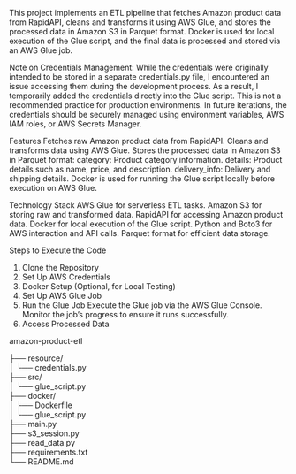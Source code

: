 This project implements an ETL pipeline that fetches Amazon product data from RapidAPI, cleans and transforms it using AWS Glue, and stores the processed data in Amazon S3 in Parquet format. Docker is used for local execution of the Glue script, and the final data is processed and stored via an AWS Glue job.

Note on Credentials Management:
While the credentials were originally intended to be stored in a separate credentials.py file, I encountered an issue accessing them during the development process. As a result, I temporarily added the credentials directly into the Glue script. This is not a recommended practice for production environments. In future iterations, the credentials should be securely managed using environment variables, AWS IAM roles, or AWS Secrets Manager.

Features
Fetches raw Amazon product data from RapidAPI.
Cleans and transforms data using AWS Glue.
Stores the processed data in Amazon S3 in Parquet format:
      category: Product category information.
      details: Product details such as name, price, and description.
      delivery_info: Delivery and shipping details.
Docker is used for running the Glue script locally before execution on AWS Glue.

Technology Stack
AWS Glue for serverless ETL tasks.
Amazon S3 for storing raw and transformed data.
RapidAPI for accessing Amazon product data.
Docker for local execution of the Glue script.
Python and Boto3 for AWS interaction and API calls.
Parquet format for efficient data storage.


Steps to Execute the Code
1. Clone the Repository
2. Set Up AWS Credentials
3. Docker Setup (Optional, for Local Testing)
4. Set Up AWS Glue Job
5. Run the Glue Job
  Execute the Glue job via the AWS Glue Console. Monitor the job’s progress to ensure it runs successfully.
6. Access Processed Data

amazon-product-etl

├── resource/                  
│   └── credentials.py         
├── src/                      
│   └── glue_script.py         
├── docker/                   
│   ├── Dockerfile             
│   └── glue_script.py         
├── main.py                    
├── s3_session.py              
├── read_data.py               
├── requirements.txt           
└── README.md                  

        
